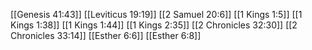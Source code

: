 [[Genesis 41:43]]
[[Leviticus 19:19]]
[[2 Samuel 20:6]]
[[1 Kings 1:5]]
[[1 Kings 1:38]]
[[1 Kings 1:44]]
[[1 Kings 2:35]]
[[2 Chronicles 32:30]]
[[2 Chronicles 33:14]]
[[Esther 6:6]]
[[Esther 6:8]]
